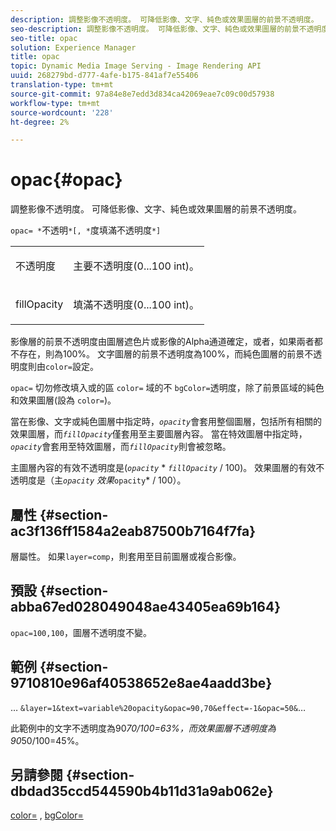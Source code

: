 ```yaml
---
description: 調整影像不透明度。 可降低影像、文字、純色或效果圖層的前景不透明度。
seo-description: 調整影像不透明度。 可降低影像、文字、純色或效果圖層的前景不透明度。
seo-title: opac
solution: Experience Manager
title: opac
topic: Dynamic Media Image Serving - Image Rendering API
uuid: 268279bd-d777-4afe-b175-841af7e55406
translation-type: tm+mt
source-git-commit: 97a84e8e7edd3d834ca42069eae7c09c00d57938
workflow-type: tm+mt
source-wordcount: '228'
ht-degree: 2%

---
```



# opac{#opac}

調整影像不透明度。 可降低影像、文字、純色或效果圖層的前景不透明度。

`opac= *`不透明`*[, *`度填滿不透明度`*]`

<table id="simpletable_DA4B5D86C496480886FADB284AD6047F"> 
 <tr class="strow"> 
  <td class="stentry"> <p><span class="varname"> 不透明度</span> </p> </td> 
  <td class="stentry"> <p>主要不透明度(0...100 int)。 </p></td> 
 </tr> 
 <tr class="strow"> 
  <td class="stentry"> <p><span class="varname"> fillOpacity</span> </p></td> 
  <td class="stentry"> <p>填滿不透明度(0...100 int)。 </p></td> 
 </tr> 
</table>

影像層的前景不透明度由圖層遮色片或影像的Alpha通道確定，或者，如果兩者都不存在，則為100%。 文字圖層的前景不透明度為100%，而純色圖層的前景不透明度則由`color=`設定。

`opac=` 切勿修改填入或的區 `color=` 域的不 `bgColor=`透明度，除了前景區域的純色和效果圖層(設為 `color=`)。

當在影像、文字或純色圖層中指定時，*`opacity`*&#x200B;會套用整個圖層，包括所有相關的效果圖層，而&#x200B;*`fillOpacity`*&#x200B;僅套用至主要圖層內容。 當在特效圖層中指定時，*`opacity`*&#x200B;會套用至特效圖層，而&#x200B;*`fillOpacity`*&#x200B;則會被忽略。

主圖層內容的有效不透明度是(*`opacity`* * *`fillOpacity`* / 100)。 效果圖層的有效不透明度是（主&#x200B;*`opacity`* *效果&#x200B;*`opacity`* / 100）。

## 屬性 {#section-ac3f136ff1584a2eab87500b7164f7fa}

層屬性。 如果`layer=comp`，則套用至目前圖層或複合影像。

## 預設 {#section-abba67ed028049048ae43405ea69b164}

`opac=100,100`，圖層不透明度不變。

## 範例 {#section-9710810e96af40538652e8ae4aadd3be}

… `&layer=1&text=variable%20opacity&opac=90,70&effect=-1&opac=50&`…

此範例中的文字不透明度為90*70/100=63%，而效果圖層不透明度為90*50/100=45%。

## 另請參閱 {#section-dbdad35ccd544590b4b11d31a9ab062e}

[color=](/help/aem-is-ir-api/is-api/http-ref/image-serving-api-ref/c-http-protocol-reference/c-data-types/r-is-http-color.md) ,  [bgColor=](../../../../../is-api/http-ref/image-serving-api-ref/c-http-protocol-reference/c-command-reference/r-bgcolor.md#reference-441371ba4ef54fe781887c5ae448f6ab)
